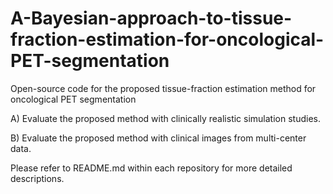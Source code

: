 # A-Bayesian-approach-to-tissue-fraction-estimation-for-oncological-PET-segmentation
Open-source code for the proposed tissue-fraction estimation method for oncological PET segmentation

A) Evaluate the proposed method with clinically realistic simulation studies.

B) Evaluate the proposed method with clinical images from multi-center data.

Please refer to README.md within each repository for more detailed descriptions.
